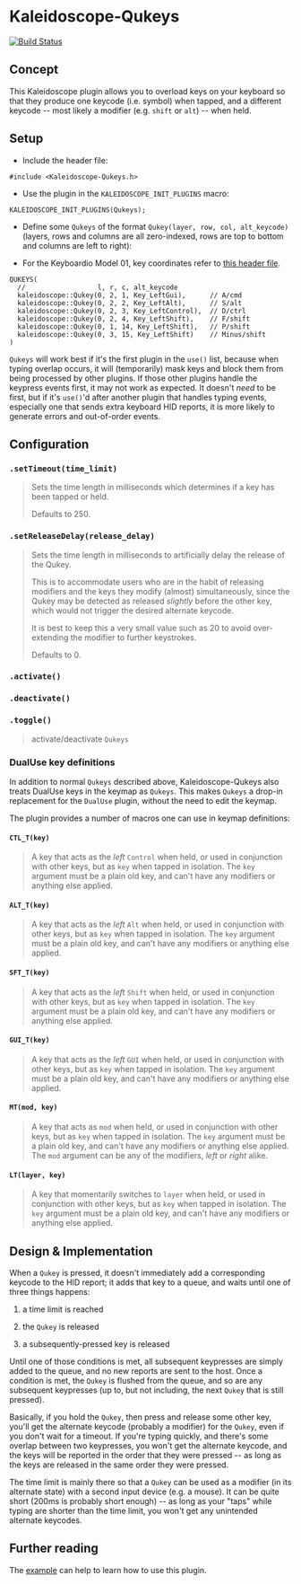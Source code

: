 # Kaleidoscope-Qukeys

[![Build Status][travis:image]][travis:status]

 [travis:image]: https://travis-ci.org/keyboardio/Kaleidoscope-Qukeys.svg?branch=master
 [travis:status]: https://travis-ci.org/keyboardio/Kaleidoscope-Qukeys

 [st:stable]: https://img.shields.io/badge/stable-✔-black.svg?style=flat&colorA=44cc11&colorB=494e52
 [st:broken]: https://img.shields.io/badge/broken-X-black.svg?style=flat&colorA=e05d44&colorB=494e52
 [st:experimental]: https://img.shields.io/badge/experimental----black.svg?style=flat&colorA=dfb317&colorB=494e52

## Concept

This Kaleidoscope plugin allows you to overload keys on your keyboard so that they produce
one keycode (i.e. symbol) when tapped, and a different keycode -- most likely a modifier
(e.g. `shift` or `alt`) -- when held.


## Setup

- Include the header file:
```
#include <Kaleidoscope-Qukeys.h>
```
- Use the plugin in the `KALEIDOSCOPE_INIT_PLUGINS` macro:
```
KALEIDOSCOPE_INIT_PLUGINS(Qukeys);
```

- Define some `Qukeys` of the format `Qukey(layer, row, col, alt_keycode)`
  (layers, rows and columns are all zero-indexed, rows are top to bottom and
  columns are left to right):

- For the Keyboardio Model 01, key coordinates refer to [this header
  file](https://github.com/keyboardio/Kaleidoscope-Hardware-Model01/blob/f469015346535cb864a340bf8eb317d268943248/src/Kaleidoscope-Hardware-Model01.h#L267-L279).

```
QUKEYS(
  //                  l, r, c, alt_keycode
  kaleidoscope::Qukey(0, 2, 1, Key_LeftGui),      // A/cmd
  kaleidoscope::Qukey(0, 2, 2, Key_LeftAlt),      // S/alt
  kaleidoscope::Qukey(0, 2, 3, Key_LeftControl),  // D/ctrl
  kaleidoscope::Qukey(0, 2, 4, Key_LeftShift),    // F/shift
  kaleidoscope::Qukey(0, 1, 14, Key_LeftShift),   // P/shift
  kaleidoscope::Qukey(0, 3, 15, Key_LeftShift)    // Minus/shift
)
```

`Qukeys` will work best if it's the first plugin in the `use()` list, because when typing
overlap occurs, it will (temporarily) mask keys and block them from being processed by
other plugins. If those other plugins handle the keypress events first, it may not work as
expected. It doesn't _need_ to be first, but if it's `use()`'d after another plugin that
handles typing events, especially one that sends extra keyboard HID reports, it is more
likely to generate errors and out-of-order events.


## Configuration

### `.setTimeout(time_limit)`

> Sets the time length in milliseconds which determines if a key has been tapped or held.
>
> Defaults to 250.

### `.setReleaseDelay(release_delay)`

> Sets the time length in milliseconds to artificially delay the release of the Qukey.
>
> This is to accommodate users who are in the habit of releasing modifiers and the keys
> they modify (almost) simultaneously, since the Qukey may be detected as released
> *slightly* before the other key, which would not trigger the desired alternate keycode.
>
> It is best to keep this a very small value such as 20 to avoid over-extending the
> modifier to further keystrokes.
>
> Defaults to 0.

### `.activate()`
### `.deactivate()`
### `.toggle()`

> activate/deactivate `Qukeys`

### DualUse key definitions

In addition to normal `Qukeys` described above, Kaleidoscope-Qukeys also treats
DualUse keys in the keymap as `Qukeys`. This makes `Qukeys` a drop-in replacement
for the `DualUse` plugin, without the need to edit the keymap.

The plugin provides a number of macros one can use in keymap definitions:

#### `CTL_T(key)`

> A key that acts as the *left* `Control` when held, or used in conjunction with
> other keys, but as `key` when tapped in isolation. The `key` argument must be
> a plain old key, and can't have any modifiers or anything else applied.

#### `ALT_T(key)`

> A key that acts as the *left* `Alt` when held, or used in conjunction with
> other keys, but as `key` when tapped in isolation. The `key` argument must be
> a plain old key, and can't have any modifiers or anything else applied.

#### `SFT_T(key)`

> A key that acts as the *left* `Shift` when held, or used in conjunction with
> other keys, but as `key` when tapped in isolation. The `key` argument must be
> a plain old key, and can't have any modifiers or anything else applied.

#### `GUI_T(key)`

> A key that acts as the *left* `GUI` when held, or used in conjunction with
> other keys, but as `key` when tapped in isolation. The `key` argument must be
> a plain old key, and can't have any modifiers or anything else applied.

#### `MT(mod, key)`

> A key that acts as `mod` when held, or used in conjunction with other keys,
> but as `key` when tapped in isolation. The `key` argument must be a plain old
> key, and can't have any modifiers or anything else applied. The `mod` argument
> can be any of the modifiers, *left* or *right* alike.

#### `LT(layer, key)`

> A key that momentarily switches to `layer` when held, or used in conjunction
> with other keys, but as `key` when tapped in isolation. The `key` argument
> must be a plain old key, and can't have any modifiers or anything else
> applied.

## Design & Implementation

When a `Qukey` is pressed, it doesn't immediately add a corresponding keycode to the HID
report; it adds that key to a queue, and waits until one of three things happens:

1. a time limit is reached

2. the `Qukey` is released

3. a subsequently-pressed key is released

Until one of those conditions is met, all subsequent keypresses are simply added to the
queue, and no new reports are sent to the host. Once a condition is met, the `Qukey` is
flushed from the queue, and so are any subsequent keypresses (up to, but not including,
the next `Qukey` that is still pressed).

Basically, if you hold the `Qukey`, then press and release some other key, you'll get the
alternate keycode (probably a modifier) for the `Qukey`, even if you don't wait for a
timeout. If you're typing quickly, and there's some overlap between two keypresses, you
won't get the alternate keycode, and the keys will be reported in the order that they were
pressed -- as long as the keys are released in the same order they were pressed.

The time limit is mainly there so that a `Qukey` can be used as a modifier (in its
alternate state) with a second input device (e.g. a mouse). It can be quite short (200ms
is probably short enough) -- as long as your "taps" while typing are shorter than the time
limit, you won't get any unintended alternate keycodes.

## Further reading

The [example][plugin:example] can help to learn how to use this plugin.

 [plugin:example]: https://github.com/keyboardio/Kaleidoscope-Qukeys/blob/master/examples/Qukeys/Qukeys.ino
